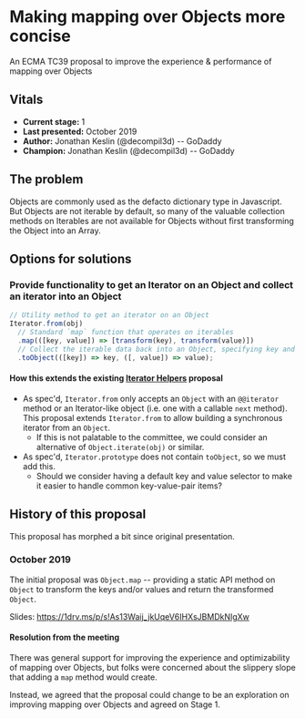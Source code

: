 # Making mapping over Objects more concise

An ECMA TC39 proposal to improve the experience & performance of mapping over Objects

## Vitals

- **Current stage:** 1
- **Last presented:** October 2019
- **Author:** Jonathan Keslin (@decompil3d) -- GoDaddy
- **Champion:** Jonathan Keslin (@decompil3d) -- GoDaddy

## The problem

Objects are commonly used as the defacto dictionary type in Javascript. But Objects are not iterable by default, so
many of the valuable collection methods on Iterables are not available for Objects without first transforming the
Object into an Array.

## Options for solutions

### Provide functionality to get an Iterator on an Object and collect an iterator into an Object

```js
// Utility method to get an iterator on an Object
Iterator.from(obj)
  // Standard `map` function that operates on iterables
  .map(([key, value]) => [transform(key), transform(value)])
  // Collect the iterable data back into an Object, specifying key and value selectors
  .toObject(([key]) => key, ([, value]) => value);
```

#### How this extends the existing [Iterator Helpers] proposal

- As spec'd, `Iterator.from` only accepts an `Object` with an `@@iterator` method or an Iterator-like object (i.e. one
  with a callable `next` method). This proposal extends `Iterator.from` to allow building a synchronous iterator from
  an `Object`.
  - If this is not palatable to the committee, we could consider an alternative of `Object.iterate(obj)` or similar.
- As spec'd, `Iterator.prototype` does not contain `toObject`, so we must add this.
  - Should we consider having a default key and value selector to make it easier to handle common key-value-pair items?

## History of this proposal

This proposal has morphed a bit since original presentation.

### October 2019

The initial proposal was `Object.map` -- providing a static API method on `Object` to transform the keys and/or values
and return the transformed `Object`.

Slides: <https://1drv.ms/p/s!As13Waij_jkUqeV6IHXsJBMDkNIgXw>

#### Resolution from the meeting

There was general support for improving the experience and optimizability of mapping over Objects, but folks were
concerned about the slippery slope that adding a `map` method would create.

Instead, we agreed that the proposal could change to be an exploration on improving mapping over Objects and agreed on
Stage 1.

[Iterator Helpers]: https://github.com/tc39/proposal-iterator-helpers
